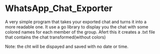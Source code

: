 # WhatsApp_Chat_Exporter
A very simple program that takes your exported chat and turns it into a more readable one.
It use a go library to display you the chat with some colored names for each member of the group.
Afert this it creates a .txt file that contains the chat transformed(without colors)

Note: the cht will be dispayed and saved with no date or time.
